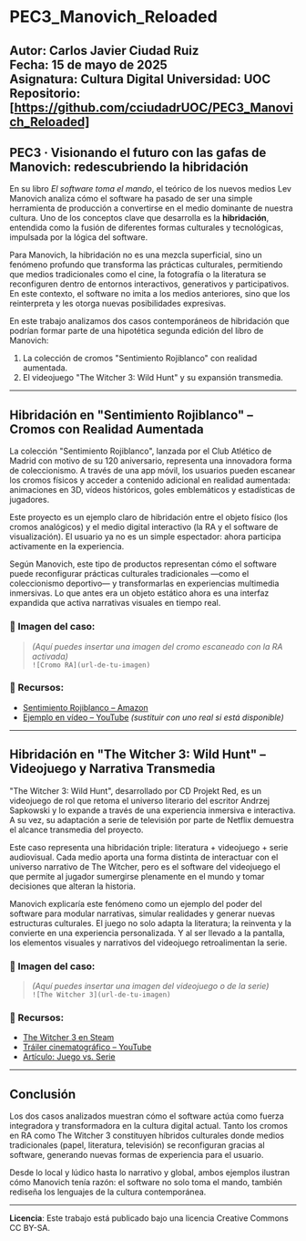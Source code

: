 # PEC3_Manovich_Reloaded
**Autor**: Carlos Javier Ciudad Ruiz  
**Fecha**: 15 de mayo de 2025  
**Asignatura**: Cultura Digital
**Universidad**: UOC
**Repositorio**: [https://github.com/cciudadrUOC/PEC3_Manovich_Reloaded]
---

## PEC3 · Visionando el futuro con las gafas de Manovich: redescubriendo la hibridación

En su libro *El software toma el mando*, el teórico de los nuevos medios Lev Manovich analiza cómo el software ha pasado de ser una simple herramienta de producción a convertirse en el medio dominante de nuestra cultura. Uno de los conceptos clave que desarrolla es la **hibridación**, entendida como la fusión de diferentes formas culturales y tecnológicas, impulsada por la lógica del software.

Para Manovich, la hibridación no es una mezcla superficial, sino un fenómeno profundo que transforma las prácticas culturales, permitiendo que medios tradicionales como el cine, la fotografía o la literatura se reconfiguren dentro de entornos interactivos, generativos y participativos. En este contexto, el software no imita a los medios anteriores, sino que los reinterpreta y les otorga nuevas posibilidades expresivas.

En este trabajo analizamos dos casos contemporáneos de hibridación que podrían formar parte de una hipotética segunda edición del libro de Manovich:

1. La colección de cromos "Sentimiento Rojiblanco" con realidad aumentada.
2. El videojuego "The Witcher 3: Wild Hunt" y su expansión transmedia.

---

## Hibridación en "Sentimiento Rojiblanco" – Cromos con Realidad Aumentada

La colección "Sentimiento Rojiblanco", lanzada por el Club Atlético de Madrid con motivo de su 120 aniversario, representa una innovadora forma de coleccionismo. A través de una app móvil, los usuarios pueden escanear los cromos físicos y acceder a contenido adicional en realidad aumentada: animaciones en 3D, vídeos históricos, goles emblemáticos y estadísticas de jugadores.

Este proyecto es un ejemplo claro de hibridación entre el objeto físico (los cromos analógicos) y el medio digital interactivo (la RA y el software de visualización). El usuario ya no es un simple espectador: ahora participa activamente en la experiencia.

Según Manovich, este tipo de productos representan cómo el software puede reconfigurar prácticas culturales tradicionales —como el coleccionismo deportivo— y transformarlas en experiencias multimedia inmersivas. Lo que antes era un objeto estático ahora es una interfaz expandida que activa narrativas visuales en tiempo real.

### 📸 Imagen del caso:
> *(Aquí puedes insertar una imagen del cromo escaneado con la RA activada)*  
> `![Cromo RA](url-de-tu-imagen)`

### 🔗 Recursos:
- [Sentimiento Rojiblanco – Amazon](https://www.amazon.es/Sentimiento-Rojiblanco-Con-box-figurine/dp/8894501183)
- [Ejemplo en vídeo – YouTube](https://www.youtube.com/watch?v=ejemplo) *(sustituir con uno real si está disponible)*

---

## Hibridación en "The Witcher 3: Wild Hunt" – Videojuego y Narrativa Transmedia

"The Witcher 3: Wild Hunt", desarrollado por CD Projekt Red, es un videojuego de rol que retoma el universo literario del escritor Andrzej Sapkowski y lo expande a través de una experiencia inmersiva e interactiva. A su vez, su adaptación a serie de televisión por parte de Netflix demuestra el alcance transmedia del proyecto.

Este caso representa una hibridación triple: literatura + videojuego + serie audiovisual. Cada medio aporta una forma distinta de interactuar con el universo narrativo de The Witcher, pero es el software del videojuego el que permite al jugador sumergirse plenamente en el mundo y tomar decisiones que alteran la historia.

Manovich explicaría este fenómeno como un ejemplo del poder del software para modular narrativas, simular realidades y generar nuevas estructuras culturales. El juego no solo adapta la literatura; la reinventa y la convierte en una experiencia personalizada. Y al ser llevado a la pantalla, los elementos visuales y narrativos del videojuego retroalimentan la serie.

### 📸 Imagen del caso:
> *(Aquí puedes insertar una imagen del videojuego o de la serie)*  
> `![The Witcher 3](url-de-tu-imagen)`

### 🔗 Recursos:
- [The Witcher 3 en Steam](https://store.steampowered.com/app/292030/The_Witcher_3_Wild_Hunt/)
- [Tráiler cinematográfico – YouTube](https://www.youtube.com/watch?v=c0i88t0Kacs)
- [Artículo: Juego vs. Serie](https://www.cinemascomics.com/asi-encaja-the-witcher-3-con-serie-netflix/)

---

## Conclusión

Los dos casos analizados muestran cómo el software actúa como fuerza integradora y transformadora en la cultura digital actual. Tanto los cromos en RA como The Witcher 3 constituyen híbridos culturales donde medios tradicionales (papel, literatura, televisión) se reconfiguran gracias al software, generando nuevas formas de experiencia para el usuario.

Desde lo local y lúdico hasta lo narrativo y global, ambos ejemplos ilustran cómo Manovich tenía razón: el software no solo toma el mando, también rediseña los lenguajes de la cultura contemporánea.

---

**Licencia**: Este trabajo está publicado bajo una licencia Creative Commons CC BY-SA.
